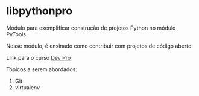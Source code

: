 # libpythonpro
Módulo para exemplificar construção de projetos Python no módulo PyTools.

Nesse módulo, é ensinado como contribuir com projetos de código aberto.

Link para o curso [Dev Pro](https://plataforma.dev.pro.br/)

Tópicos a serem abordados:
 1. Git
 2. virtualenv